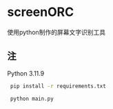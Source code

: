 # screenORC

 使用python制作的屏幕文字识别工具

## 注

Python 3.11.9

```bash
 pip install -r requirements.txt
```

```bash
 python main.py
